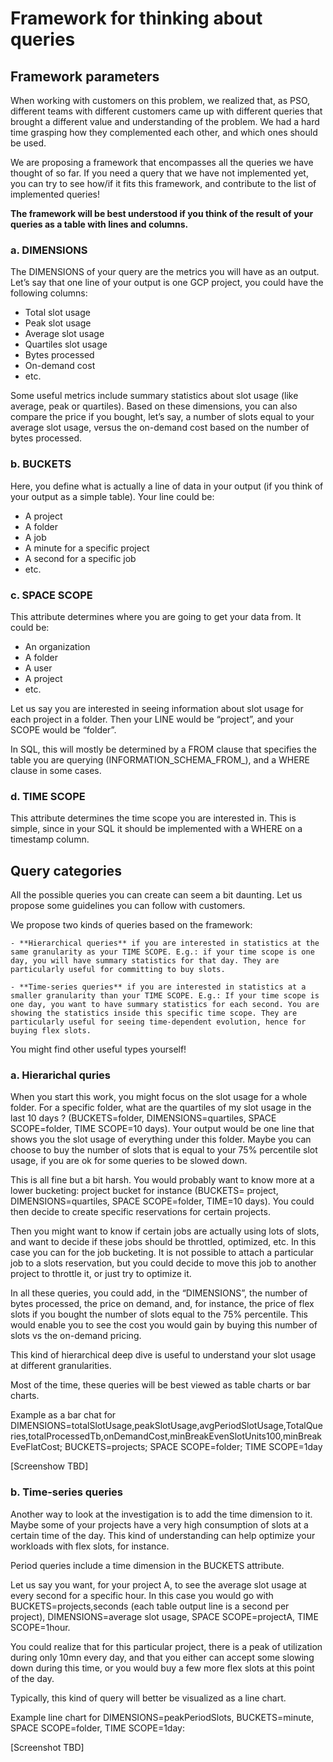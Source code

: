 # Framework for thinking about queries

## Framework parameters

When working with customers on this problem, we realized that, as PSO, different teams with different customers came up with different queries that brought a different value and understanding of the problem. We had a hard time grasping how they complemented each other, and which ones should be used.

We are proposing a framework that encompasses all the queries we have thought of so far. If you need a query that we have not implemented yet, you can try to see how/if it fits this framework, and contribute to the list of implemented queries!

**The framework will be best understood if you think of the result of your queries as a table with lines and columns.**

### a. DIMENSIONS

The DIMENSIONS of your query are the metrics you will have as an output. Let’s say that one line of your output is one GCP project, you could have the following columns:

- Total slot usage
- Peak slot usage
- Average slot usage
- Quartiles slot usage
- Bytes processed
- On-demand cost
- etc.

Some useful metrics include summary statistics about slot usage (like average, peak or quartiles). Based on these dimensions, you can also compare the price if you bought, let’s say, a number of slots equal to your average slot usage, versus the on-demand cost based on the number of bytes processed.

### b. BUCKETS

Here, you define what is actually a line of data in your output (if you think of your output as a simple table). Your line could be:

- A project
- A folder
- A job
- A minute for a specific project
- A second for a specific job
- etc.

### c. SPACE SCOPE

This attribute determines where you are going to get your data from. It could be:
- An organization
- A folder
- A user
- A project
- etc.

Let us say you are interested in seeing information about slot usage for each project in a folder. Then your LINE would be “project”, and your SCOPE would be “folder”. 

In SQL, this will mostly be determined by a FROM clause that specifies the table you are querying (INFORMATION_SCHEMA_FROM_), and a WHERE clause in some cases.

### d. TIME SCOPE

This attribute determines the time scope you are interested in. This is simple, since in your SQL it should be implemented with a WHERE on a timestamp column.

## Query categories

All the possible queries you can create can seem a bit daunting. Let us propose some guidelines you can follow with customers.

We propose two kinds of queries based on the framework:

    - **Hierarchical queries** if you are interested in statistics at the same granularity as your TIME SCOPE. E.g.: if your time scope is one day, you will have summary statistics for that day. They are particularly useful for committing to buy slots.

    - **Time-series queries** if you are interested in statistics at a smaller granularity than your TIME SCOPE. E.g.: If your time scope is one day, you want to have summary statistics for each second. You are showing the statistics inside this specific time scope. They are particularly useful for seeing time-dependent evolution, hence for buying flex slots.

You might find other useful types yourself!

### a. Hierarichal quries

When you start this work, you might focus on the slot usage for a whole folder. For a specific folder, what are the quartiles of my slot usage in the last 10 days ? (BUCKETS=folder, DIMENSIONS=quartiles, SPACE SCOPE=folder, TIME SCOPE=10 days). Your output would be one line that shows you the slot usage of everything under this folder. Maybe you can choose to buy the number of slots that is equal to your 75% percentile slot usage, if you are ok for some queries to be slowed down.

This is all fine but a bit harsh. You would probably want to know more at a lower bucketing: project bucket for instance (BUCKETS= project, DIMENSIONS=quartiles, SPACE SCOPE=folder, TIME=10 days). You could then decide to create specific reservations for certain projects.

Then you might want to know if certain jobs are actually using lots of slots, and want to decide if these jobs should be throttled, optimized, etc. In this case you can for the job bucketing. It is not possible to attach a particular job to a slots reservation, but you could decide to move this job to another project to throttle it, or just try to optimize it.

In all these queries, you could add, in the “DIMENSIONS”, the number of bytes processed, the price on demand, and, for instance, the price of flex slots if you bought the number of slots equal to the 75% percentile. This would enable you to see the cost you would gain by buying this number of slots vs the on-demand pricing.

This kind of hierarchical deep dive is useful to understand your slot usage at different granularities.

Most of the time, these queries will be best viewed as table charts or bar charts.

Example as a bar chat for DIMENSIONS=totalSlotUsage,peakSlotUsage,avgPeriodSlotUsage,TotalQueries,totalProcessedTb,onDemandCost,minBreakEvenSlotUnits100,minBreakEveFlatCost; BUCKETS=projects; SPACE SCOPE=folder; TIME SCOPE=1day

[Screenshow TBD]

### b. Time-series queries 

Another way to look at the investigation is to add the time dimension to it. Maybe some of your projects have a very high consumption of slots at a certain time of the day. This kind of understanding can help optimize your workloads with flex slots, for instance.

Period queries include a time dimension in the BUCKETS attribute.

Let us say you want, for your project A, to see the average slot usage at every second for a specific hour. In this case you would go with BUCKETS=projects,seconds (each table output line is a second per project), DIMENSIONS=average slot usage, SPACE SCOPE=projectA, TIME SCOPE=1hour.

You could realize that for this particular project, there is a peak of utilization during only 10mn every day, and that you either can accept some slowing down during this time, or you would buy a few more flex slots at this point of the day.

Typically, this kind of query will better be visualized as a line chart.

Example line chart for DIMENSIONS=peakPeriodSlots, BUCKETS=minute, SPACE SCOPE=folder, TIME SCOPE=1day:

[Screenshot TBD]


